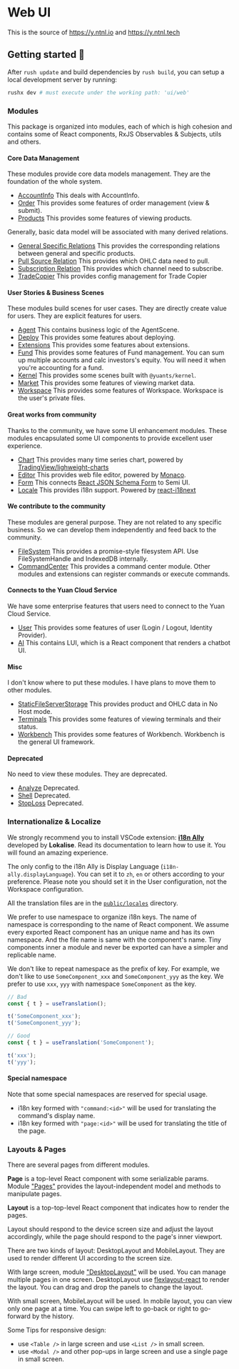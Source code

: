 # Web UI

This is the source of https://y.ntnl.io and https://y.ntnl.tech

## Getting started 🚀

After `rush update` and build dependencies by `rush build`, you can setup a local development server by running:

```bash
rushx dev # must execute under the working path: 'ui/web'
```

### Modules

This package is organized into modules, each of which is high cohesion and contains some of React components, RxJS Observables & Subjects, utils and others.

#### Core Data Management

These modules provide core data models management. They are the foundation of the whole system.

- [AccountInfo](src/modules/AccountInfo) This deals with AccountInfo.
- [Order](src/modules/Order) This provides some features of order management (view & submit).
- [Products](src/modules/Products) This provides some features of viewing products.

Generally, basic data model will be associated with many derived relations.

- [General Specific Relations](src/modules/GeneralSpecificRelations) This provides the corresponding relations between general and specific products.
- [Pull Source Relation](src/modules/PullSourceRelations) This provides which OHLC data need to pull.
- [Subscription Relation](src/modules/SubscriptionRelation/) This provides which channel need to subscribe.
- [TradeCopier](src/modules/TradeCopier) This provides config management for Trade Copier

#### User Stories & Business Scenes

These modules build scenes for user cases. They are directly create value for users. They are explicit features for users.

- [Agent](src/modules/Agent) This contains business logic of the AgentScene.
- [Deploy](src/modules/Deploy) This provides some features about deploying.
- [Extensions](src/modules/Extensions) This provides some features about extensions.
- [Fund](src/modules/Fund) This provides some features of Fund management. You can sum up multiple accounts and calc investors's equity. You will need it when you're accounting for a fund.
- [Kernel](src/modules/Kernel) This provides some scenes built with `@yuants/kernel`.
- [Market](src/modules/Market) This provides some features of viewing market data.
- [Workspace](src/modules/Workspace) This provides some features of Workspace. Workspace is the user's private files.

#### Great works from community

Thanks to the community, we have some UI enhancement modules. These modules encapsulated some UI components to provide excellent user experience.

- [Chart](src/modules/Chart) This provides many time series chart, powered by [TradingView/lighweight-charts](https://github.com/tradingview/lightweight-charts)
- [Editor](src/modules/Editor) This provides web file editor, powered by [Monaco](https://github.com/microsoft/monaco-editor).
- [Form](src/modules/Form) This connects [React JSON Schema Form](https://github.com/rjsf-team/react-jsonschema-form) to Semi UI.
- [Locale](src/modules/Locale) This provides i18n support. Powered by [react-i18next](https://github.com/i18next/react-i18next)

#### We contribute to the community

These modules are general purpose. They are not related to any specific business. So we can develop them independently and feed back to the community.

- [FileSystem](src/modules/FileSystem) This provides a promise-style filesystem API. Use FileSystemHandle and IndexedDB internally.
- [CommandCenter](src/modules/CommandCenter) This provides a command center module. Other modules and extensions can register commands or execute commands.

#### Connects to the Yuan Cloud Service

We have some enterprise features that users need to connect to the Yuan Cloud Service.

- [User](src/modules/User) This provides some features of user (Login / Logout, Identity Provider).
- [AI](src/modules/AI) This contains LUI, which is a React component that renders a chatbot UI.

#### Misc

I don't know where to put these modules. I have plans to move them to other modules.

- [StaticFileServerStorage](src/modules/StaticFileServerStorage) This provides product and OHLC data in No Host mode.
- [Terminals](src/modules/Terminals) This provides some features of viewing terminals and their status.
- [Workbench](src/modules/Workbench) This provides some features of Workbench. Workbench is the general UI framework.

#### Deprecated

No need to view these modules. They are deprecated.

- [Analyze](src/modules/Analyze) Deprecated.
- [Shell](src/modules/Shell/) Deprecated.
- [StopLoss](src/modules/StopLoss) Deprecated.

### Internationalize & Localize

We strongly recommend you to install VSCode extension: [**i18n Ally**](https://github.com/lokalise/i18n-ally) developed by **Lokalise**. Read its documentation to learn how to use it. You will found an amazing experience.

The only config to the i18n Ally is Display Language (`i18n-ally.displayLanguage`). You can set it to `zh`, `en` or others according to your preference. Please note you should set it in the User configuration, not the Workspace configuration.

All the translation files are in the [`public/locales`](public/locales) directory.

We prefer to use namespace to organize i18n keys. The name of namespace is corresponding to the name of React component. We assume every exported React component has an unique name and has its own namespace. And the file name is same with the component's name. Tiny components inner a module and never be exported can have a simpler and replicable name.

We don't like to repeat namespace as the prefix of key. For example, we don't like to use `SomeComponent_xxx` and `SomeComponent_yyy` as the key. We prefer to use `xxx`, `yyy` with namespace `SomeComponent` as the key.

```ts
// Bad
const { t } = useTranslation();

t('SomeComponent_xxx');
t('SomeComponent_yyy');

// Good
const { t } = useTranslation('SomeComponent');

t('xxx');
t('yyy');
```

#### Special namespace

Note that some special namespaces are reserved for special usage.

- i18n key formed with `"command:<id>"` will be used for translating the command's display name.
- i18n key formed with `"page:<id>"` will be used for translating the title of the page.

### Layouts & Pages

There are several pages from different modules.

**Page** is a top-level React component with some serializable params.
Module ["Pages"](src/modules/Pages) provides the layout-independent model and methods to manipulate pages.

**Layout** is a top-top-level React component that indicates how to render the pages.

Layout should respond to the device screen size and adjust the layout accordingly, while the page should respond to the page's inner viewport.

There are two kinds of layout: DesktopLayout and MobileLayout. They are used to render different UI according to the screen size.

With large screen, module ["DesktopLayout"](src/modules/DesktopLayout) will be used. You can manage multiple pages in one screen. DesktopLayout use [flexlayout-react](https://github.com/caplin/FlexLayout) to render the layout. You can drag and drop the panels to change the layout.

With small screen, MobileLayout will be used. In mobile layout, you can view only one page at a time. You can swipe left to go-back or right to go-forward by the history.

Some Tips for responsive design:

- use `<Table />` in large screen and use `<List />` in small screen.
- use `<Modal />` and other pop-ups in large screen and use a single page in small screen.
